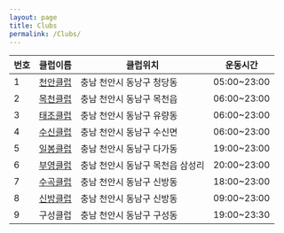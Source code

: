 ```yaml
---
layout: page
title: Clubs
permalink: /Clubs/
---
```


번호  | 클럽이름  | 클럽위치 | 운동시간
-------|-------|-------|-------
1 | [천안클럽](http://cafe.daum.net/cabdclub) | 충남 천안시 동낭구 청당동 | 05:00~23:00
2 | [목천클럽](http://cafe.daum.net/M-HA) | 충남 천안시 동남구 목천읍 | 06:00~23:00
3 | [태조클럽](http://cafe.daum.net/tjclub79) | 충남 천안시 동남구 유량동 | 06:00~23:00
4 | [수신클럽](http://cafe.daum.net/susinbadminton) | 충남 천안시 동남구 수신면 | 06:00~23:00
5 | [일봉클럽](http://cafe.daum.net/ilbongclub) | 충남 천안시 동남구 다가동 | 19:00~23:00
6 | [부영클럽](http://cafe.naver.com/mcby) | 충남 천안시 동남구 목천읍 삼성리 | 20:00~23:00
7 | [수곡클럽](http://cafe.daum.net/soogok1) | 충남 천안시 동남구 신방동 | 18:00~23:00
8 | [신방클럽](http://cafe.daum.net/sinbangclub) | 충남 천안시 동남구 신방동 | 09:00~23:00
9 | 구성클럽 | 충남 천안시 동남구 구성동 | 19:00~23:30
